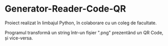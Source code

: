 # Generator-Reader-Code-QR
Proiect realizat în limbajul Python, în colaborare cu un coleg de facultate.

Programul transformă un string într-un fișier ".png" prezentând un QR Code, și vice-versa.
